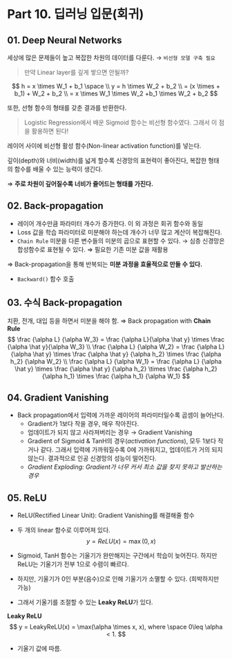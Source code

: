 # Part 10. 딥러닝 입문(회귀)



## 01. Deep Neural Networks

세상에 많은 문제들이 높고 복잡한 차원의 데이터를 다룬다. → `비선형 모델 구축 필요`

> 만약 Linear layer를 깊게 쌓으면 안될까?

$$
h = x \times W_1 + b_1 \space \\ y = h \times W_2 + b_2 \\ = (x \times + b_1) + W_2 + b_2 \\ = x \times W_1 \times W_2 +b_1 \times W_2 + b_2
$$

또한, 선형 함수의 형태를 갖춘 결과를 반환한다.

> Logistic Regression에서 배운 Sigmoid 함수는 비선형 함수였다. 그래서 이 점을 활용하면 된다!

레이어 사이에 비선형 활성 함수(Non-linear activation function)를 넣는다.

깊이(depth)와 너비(width)를 넓게 할수록 신경망의 표현력이 좋아진다, 복잡한 형태의 함수를 배울 수 있는 능력이 생긴다.

⇒ **주로 차원이 깊어질수록 너비가 줄어드는 형태를 가진다.**



## 02. Back-propagation

- 레이어 개수만큼 파라미터 개수가 증가한다. 이 외 과정은 회귀 함수와 동일
- Loss 값을 학습 파라미터로 미분해야 하는데 개수가 너무 많고 계산이 복잡해진다.
- `Chain Rule` 미분을 다른 변수들의 미분의 곱으로 표현할 수 있다. → 심층 신경망은 합성함수로 표현될 수 있다. ⇒ 필요한 기존 미분 값을 재활용

⇒ Back-propagation을 통해 반복되는 **미분 과정을 효율적으로 만들 수 있다.**

- `Backward()` 함수 호출



## 03. 수식 Back-propagation

치환, 전개, 대입 등을 하면서 미분을 해야 함. ⇒ Back propagation with **Chain Rule**
$$
\frac {\alpha L} {\alpha W_3} = \frac {\alpha L}{\alpha \hat y} \times \frac {\alpha \hat y}{\alpha W_3} \\ \frac {\alpha L} {\alpha W_2} = \frac {\alpha L} {\alpha \hat y} \times \frac {\alpha \hat y} {\alpha h_2} \times \frac {\alpha h_2} {\alpha W_2} \\ \frac {\alpha L} {\alpha W_1} = \frac {\alpha L} {\alpha \hat y} \times \frac {\alpha \hat y} {\alpha h_2} \times \frac {\alpha h_2} {\alpha h_1} \times \frac {\alpha h_1} {\alpha W_1}
$$


## 04. Gradient Vanishing

- Back propagation에서 입력에 가까운 레이어의 파라미터일수록 곱셈이 늘어난다.
  - Gradient가 1보다 작을 경우, 매우 작아진다.
  - 업데이트가 되지 않고 사라져버리는 경우 → Gradient Vanishing
  - Gradient of Sigmoid & TanH의 경우(*activation functions*), 모두 1보다 작거나 같다. 그래서 입력에 가까워질수록 0에 가까워지고, 업데이트가 거의 되지 않는다. 결과적으로 인공 신경망의 성능이 떨어진다.
  - *Gradient Exploding: Gradient가 너무 커서 최소 값을 찾지 못하고 발산하는 경우*



## 05. ReLU

- ReLU(Rectified Linear Unit): Gradient  Vanishing를 해결해줄 함수

- 두 개의 linear 함수로 이루어져 있다.
  $$
  y = ReLU(x) = \max(0, x)
  $$

- Sigmoid, TanH 함수는 기울기가 완만해지는 구간에서 학습이 늦어진다. 하지만 ReLU는 기울기가 전부 1으로 수렴이 빠르다.

- 하지만, 기울기가 0인 부분(음수)으로 인해 기울기가 소멸할 수 있다. (희박하지만 가능)

- 그래서 기울기를 조절할 수 있는 **Leaky ReLU**가 있다.

**Leaky ReLU**
$$
y = LeakyReLU(x) = \max(\alpha \times x, x), where \space 0\leq \alpha < 1.
$$

- 기울기 값에 따름.

